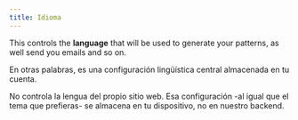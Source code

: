 ```yaml
---
title: Idioma
---
```


This controls the **language** that will be used to generate your patterns, as well send you emails and so on.

En otras palabras, es una configuración lingüística central almacenada en tu cuenta.

No controla la lengua del propio sitio web. Esa configuración -al igual que el tema que prefieras- se almacena en tu dispositivo, no en nuestro backend.
